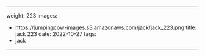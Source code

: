 
---
weight: 223
images:
- https://jumpingcow-images.s3.amazonaws.com/jack/jack_223.png
title: jack 223
date: 2022-10-27
tags:
- jack
---
